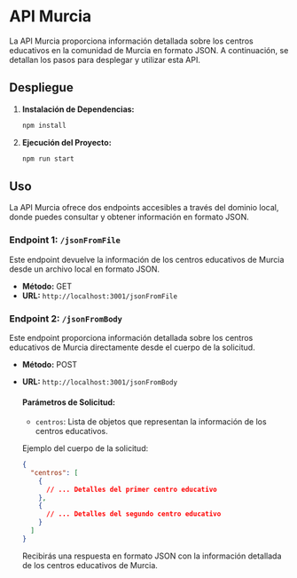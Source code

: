 # API Murcia

La API Murcia proporciona información detallada sobre los centros educativos en la comunidad de Murcia en formato JSON. A continuación, se detallan los pasos para desplegar y utilizar esta API.

## Despliegue

1. **Instalación de Dependencias:**

   ```bash
   npm install
   ```

2. **Ejecución del Proyecto:**
   ```bash
   npm run start
   ```

## Uso

La API Murcia ofrece dos endpoints accesibles a través del dominio local, donde puedes consultar y obtener información en formato JSON.

### Endpoint 1: `/jsonFromFile`

Este endpoint devuelve la información de los centros educativos de Murcia desde un archivo local en formato JSON.

- **Método:** GET
- **URL:** `http://localhost:3001/jsonFromFile`

### Endpoint 2: `/jsonFromBody`

Este endpoint proporciona información detallada sobre los centros educativos de Murcia directamente desde el cuerpo de la solicitud.

- **Método:** POST
- **URL:** `http://localhost:3001/jsonFromBody`

  #### Parámetros de Solicitud:

  - `centros`: Lista de objetos que representan la información de los centros educativos.

  Ejemplo del cuerpo de la solicitud:

  ```json
  {
    "centros": [
      {
        // ... Detalles del primer centro educativo
      },
      {
        // ... Detalles del segundo centro educativo
      }
    ]
  }
  ```

  Recibirás una respuesta en formato JSON con la información detallada de los centros educativos de Murcia.
